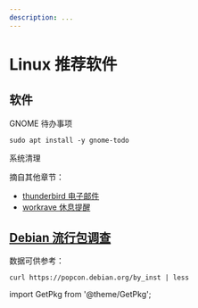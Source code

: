 ```yaml
---
description: ...
---
```


# Linux 推荐软件

## 软件

GNOME 待办事项

    sudo apt install -y gnome-todo

系统清理

<GetPkg name='bleachbit' pacman apt dnf winget choco />

摘自其他章节：

- <a href="/docs/goodsoft/email" target="_blank">thunderbird 电子邮件</a>
- <a href="/docs/goodsoft/rsi" target="_blank">workrave 休息提醒</a>

## [Debian 流行包调查](https://popcon.debian.org/)

数据可供参考：

    curl https://popcon.debian.org/by_inst | less

import GetPkg from '@theme/GetPkg';
